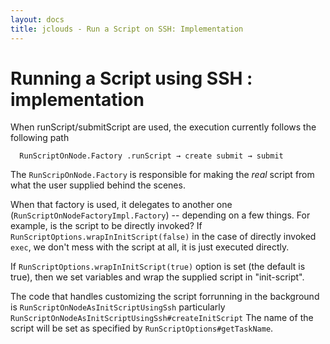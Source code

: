```yaml
---
layout: docs
title: jclouds - Run a Script on SSH: Implementation
---
```


# Running a Script using SSH : implementation
When runScript/submitScript are used, the execution currently follows the following path

```
  RunScriptOnNode.Factory .runScript → create submit → submit
```

The `RunScripOnNode.Factory` is responsible for making the _real_ script from what the user supplied behind the scenes.

When that factory is used, it delegates to another one (`RunScriptOnNodeFactoryImpl.Factory`) -- depending on a few things. For example, is the script to be directly invoked?
If `RunScriptOptions.wrapInInitScript(false)` in the case of directly invoked `exec`, we don't mess with the script at all,  it is just executed directly.

If `RunScriptOptions.wrapInInitScript(true)` option is set (the default is true), then we set variables and wrap the supplied script in "init-script".

The code that handles customizing the script forrunning in the background is `RunScriptOnNodeAsInitScriptUsingSsh` particularly `RunScriptOnNodeAsInitScriptUsingSsh#createInitScript`
The name of the script will be set as specified by  `RunScriptOptions#getTaskName`.
